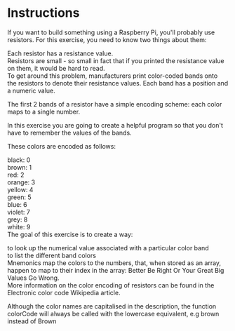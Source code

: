 # Instructions
If you want to build something using a Raspberry Pi, you'll probably use resistors. For this exercise, you need to know two things about them:<br>

Each resistor has a resistance value.<br>
Resistors are small - so small in fact that if you printed the resistance value on them, it would be hard to read.<br>
To get around this problem, manufacturers print color-coded bands onto the resistors to denote their resistance values. Each band has a position and a numeric value.<br>

The first 2 bands of a resistor have a simple encoding scheme: each color maps to a single number.<br>

In this exercise you are going to create a helpful program so that you don't have to remember the values of the bands.<br>

These colors are encoded as follows:<br>

black: 0<br>
brown: 1<br>
red: 2<br>
orange: 3<br>
yellow: 4<br>
green: 5<br>
blue: 6<br>
violet: 7<br>
grey: 8<br>
white: 9<br>
The goal of this exercise is to create a way:<br>

to look up the numerical value associated with a particular color band<br>
to list the different band colors<br>
Mnemonics map the colors to the numbers, that, when stored as an array, happen to map to their index in the array: Better Be Right Or Your Great Big Values Go Wrong.
<br>
More information on the color encoding of resistors can be found in the Electronic color code Wikipedia article.<br>

Although the color names are capitalised in the description, the function colorCode will always be called with the lowercase equivalent, e.g brown instead of Brown<br>